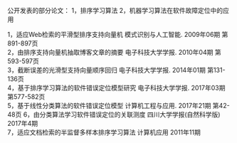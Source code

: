 公开发表的部分论文：
1，排序学习算法
2，机器学习算法在软件故障定位中的应用   


1，适应Web检索的平滑型排序支持向量机       模式识别与人工智能. 2009年06期 第891-897页      
2，由排序支持向量机抽取博客文章的摘要       电子科技大学学报.  2010年04期 第593-597页     
3，截断误差的光滑型支持向量顺序回归        电子科技大学学报.   2014年01期 第131-136页    
4，基于排序学习算法的软件错误定位模型研究   电子科技大学学报.   2017年03期 第577-582页     
5，基于线性分类算法的软件错误定位模型      计算机工程与应用.   2017年21期 第42-48页
6，由分类算法学习软件错误定位的关联测度    四川大学学报(自然科学版)  2017年4期   
7，适应文档检索的半监督多样本排序学习算法  	计算机应用          2011年11期
